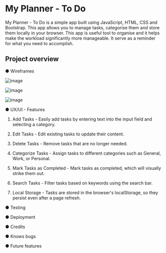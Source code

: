 # **My Planner - To Do** 

My Planner - To Do is a simple app built using JavaScript, HTML, CSS and Bootstrap. This app allows you to manage tasks, categorise them and store them locally in your browser. This app is useful tool to organise and it helps make the workload significantly more manageable. It serve as a reminder for what you need to accomplish.

## Project overview ##


● Wireframes

![image](https://github.com/user-attachments/assets/b46d6da0-3fa6-4e38-bf9d-61263738714d)





![image](https://github.com/user-attachments/assets/271946ed-34fd-4b30-b997-2b949ddb9145)





![image](https://github.com/user-attachments/assets/371f13e6-172f-48c3-9354-41af7c063139)




● UX/UI -  Features

  1.	Add Tasks - Easily add tasks by entering text into the input field and selecting a category.	


    
  2.	Edit Tasks - Edit existing tasks to update their content.



  3.	Delete Tasks - Remove tasks that are no longer needed.



  4.	Categorize Tasks - Assign tasks to different categories such as General, Work, or Personal.



  5.	Mark Tasks as Completed - Mark tasks as completed, which will visually strike them out.



  6.	Search Tasks - Filter tasks based on keywords using the search bar.



  7.	Local Storage - Tasks are stored in the browser's localStorage, so they persist even after a page refresh.


● Testing 


● Deployment


● Credits


● Knows bugs


● Future features

